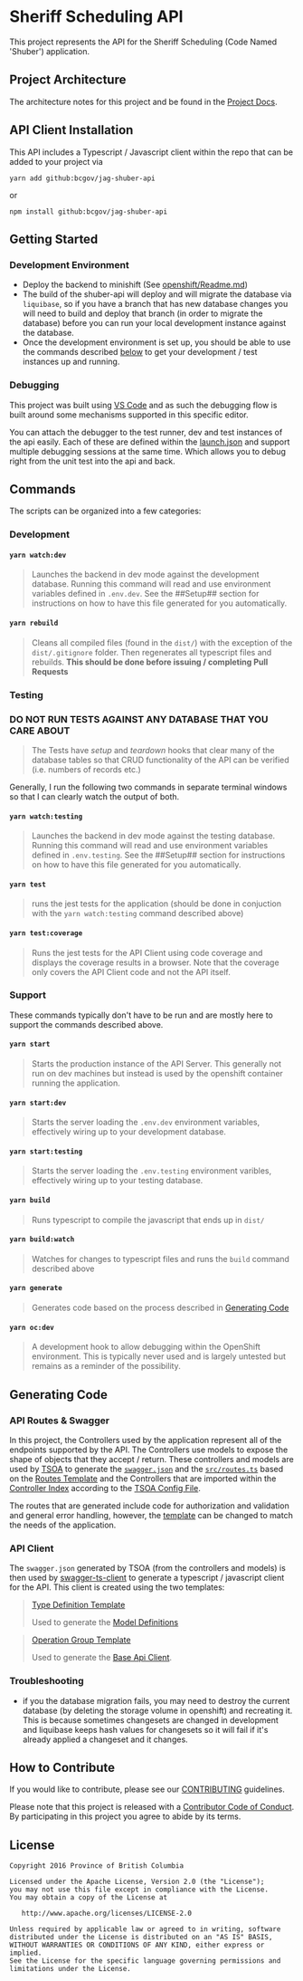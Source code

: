 # Sheriff Scheduling API
This project represents the API for the Sheriff Scheduling (Code Named 'Shuber') application.

## Project Architecture
The architecture notes for this project and be found in the [Project Docs](./docs/index.md).

## API Client Installation

This API includes a Typescript / Javascript client within the repo that can be added to your project via

`yarn add github:bcgov/jag-shuber-api`

or 

`npm install github:bcgov/jag-shuber-api`

## Getting Started

### Development Environment
- Deploy the backend to minishift (See [openshift/Readme.md](openshift/Readme.md))
- The build of the shuber-api will deploy and will migrate the database via `liquibase`, so if you have a branch that has new database changes you will need to build and deploy that branch (in order to migrate the database) before you can run your local development instance against the database.
- Once the development environment is set up, you should be able to use the commands described [below](#commands) to get your development / test instances up and running.

### Debugging
This project was built using [VS Code](https://code.visualstudio.com/) and as such the debugging flow is built around some mechanisms supported in this specific editor. 

You can attach the debugger to the test runner, dev and test instances of the api easily.  Each of these are defined within the [launch.json](.vscode/launch.json) and support multiple debugging sessions at the same time.  Which allows you to debug right from the unit test into the api and back.

## Commands 

The scripts can be organized into a few categories:

### Development

#### `yarn watch:dev` 
>
> Launches the backend in dev mode against the development database.  Running this command will read and use environment variables defined in `.env.dev`.  See the ##Setup## section for instructions on how to have this file generated for you automatically. 

#### `yarn rebuild`
>
> Cleans all compiled files (found in the `dist/`) with the exception of the `dist/.gitignore` folder. Then regenerates all typescript files and rebuilds.  **This should be done before issuing / completing Pull Requests**

### Testing

### DO NOT RUN TESTS AGAINST ANY DATABASE THAT YOU CARE ABOUT
>
> The Tests have *setup* and *teardown* hooks that clear many of the database tables so that CRUD functionality of the API can be verified (i.e. numbers of records etc.)  

Generally, I run the following two commands in separate terminal windows so that I can clearly watch the output of both.

#### `yarn watch:testing` 
>
> Launches the backend in dev mode against the testing database.  Running this command will read and use environment variables defined in `.env.testing`.  See the ##Setup## section for instructions on how to have this file generated for you automatically. 

#### `yarn test`
>
> runs the jest tests for the application (should be done in conjuction with the `yarn watch:testing` command described above)

#### `yarn test:coverage`
>
> Runs the jest tests for the API Client using code coverage and displays the coverage results in a browser.  Note that the coverage only covers the API Client code and not the API itself.

### Support

These commands typically don't have to be run and are mostly here to support the commands described above.

#### `yarn start`
>
> Starts the production instance of the API Server.  This generally not run on dev machines but instead is used by the openshift container running the application.

#### `yarn start:dev`
>
> Starts the server loading the `.env.dev` environment variables, effectively wiring up to your development database.

#### `yarn start:testing`
>
> Starts the server loading the `.env.testing` environment varibles, effectively wiring up to your testing database.

#### `yarn build`
>
> Runs typescript to compile the javascript that ends up in `dist/`

#### `yarn build:watch`
>
> Watches for changes to typescript files and runs the `build` command described above

#### `yarn generate`
>
> Generates code based on the process described in [Generating Code](#generating-code)

#### `yarn oc:dev`
>
> A development hook to allow debugging within the OpenShift environment.  This is typically never used and is largely untested but remains as a reminder of the possibility.

## Generating Code

### API Routes & Swagger

In this project, the Controllers used by the application represent all of the endpoints supported by the API.  The Controllers use models to expose the shape of objects that they accept / return.  These controllers and models are used by [TSOA](https://www.npmjs.com/package/tsoa) to generate the [`swagger.json`](dist/swagger.json) and the [`src/routes.ts`](src/routes.ts) based on the [Routes Template](templates/routeTemplate.handlebars) and the Controllers that are imported within the [Controller Index](src/controllers/index.ts) according to the [TSOA Config File](tsoa.json).

The routes that are generated include code for authorization and validation and general error handling, however, the [template](templates/routeTemplate.handlebars) can be changed to match the needs of the application.
 
### API Client

The `swagger.json` generated by TSOA (from the controllers and models) is then used by [swagger-ts-client](https://www.npmjs.com/package/swagger-ts-client) to generate a typescript / javascript client for the API.  This client is created using the two templates:
>  [Type Definition Template](templates/typeDefinitions.handlebars) 
>
> Used to generate the [Model Definitions](src/client/models.ts) 

> [Operation Group Template](templates/operationsGroup.handlebars) 
>
> Used to generate the [Base Api Client](src/client/Client.ts).

### Troubleshooting
- if you the database migration fails, you may need to destroy the current database (by deleting the storage volume in openshift) and recreating it.  This is because sometimes changesets are changed in development and liquibase keeps hash values for changesets so it will fail if it's already applied a changeset and it changes.

## How to Contribute

If you would like to contribute, please see our [CONTRIBUTING](CONTRIBUTING.md) guidelines.

Please note that this project is released with a [Contributor Code of Conduct](.github/CODE_OF_CONDUCT.md). 
By participating in this project you agree to abide by its terms.

## License

    Copyright 2016 Province of British Columbia

    Licensed under the Apache License, Version 2.0 (the "License");
    you may not use this file except in compliance with the License.
    You may obtain a copy of the License at

       http://www.apache.org/licenses/LICENSE-2.0

    Unless required by applicable law or agreed to in writing, software
    distributed under the License is distributed on an "AS IS" BASIS,
    WITHOUT WARRANTIES OR CONDITIONS OF ANY KIND, either express or implied.
    See the License for the specific language governing permissions and
    limitations under the License.
